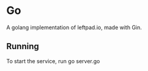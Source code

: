 # Go
A golang implementation of leftpad.io, made with Gin.

## Running
To start the service, run
    go server.go

